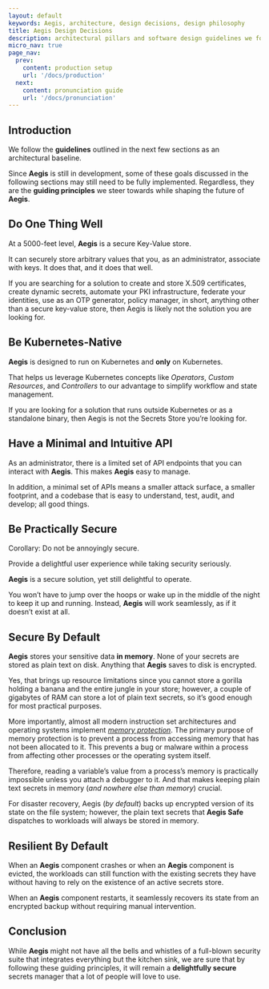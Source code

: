 ```yaml
---
layout: default
keywords: Aegis, architecture, design decisions, design philosophy
title: Aegis Design Decisions
description: architectural pillars and software design guidelines we follow
micro_nav: true
page_nav:
  prev:
    content: production setup
    url: '/docs/production'
  next:
    content: pronunciation guide
    url: '/docs/pronunciation'
---
```


## Introduction

We follow the **guidelines** outlined in the next few sections as an 
architectural baseline.

Since **Aegis** is still in development, some of these goals discussed in the
following sections may still need to be fully implemented. Regardless,
they are the **guiding principles** we steer towards while shaping the future
of **Aegis**.

## Do One Thing Well

At a 5000-feet level, **Aegis** is a secure Key-Value store.

It can securely store arbitrary values that you, as an administrator, associate
with keys. It does that, and it does that well.

If you are searching for a solution to create and store X.509 certificates,
create dynamic secrets, automate your PKI infrastructure, federate your
identities, use as an OTP generator, policy manager, in short, anything other
than a secure key-value store, then Aegis is likely not the solution you are
looking for.

## Be Kubernetes-Native

**Aegis** is designed to run on Kubernetes and **only** on Kubernetes.

That helps us leverage Kubernetes concepts like *Operators*, *Custom Resources*,
and *Controllers* to our advantage to simplify workflow and state management.

If you are looking for a solution that runs outside Kubernetes or as a
standalone binary, then Aegis is not the Secrets Store you’re looking for.

## Have a Minimal and Intuitive API

As an administrator, there is a limited set of API endpoints that you can
interact with **Aegis**. This makes **Aegis** easy to manage.

In addition, a minimal set of APIs means a smaller attack surface, a smaller
footprint, and a codebase that is easy to understand, test, audit, and
develop; all good things.

## Be Practically Secure

Corollary: Do not be annoyingly secure.

Provide a delightful user experience while taking security seriously.

**Aegis** is a secure solution, yet still delightful to operate.

You won’t have to jump over the hoops or wake up in the middle of the night
to keep it up and running. Instead, **Aegis** will work seamlessly, as if it
doesn’t exist at all.

## Secure By Default

**Aegis** stores your sensitive data **in memory**. None of your secrets
are stored as plain text on disk. Anything that **Aegis** saves to disk
is encrypted.

Yes, that brings up resource limitations since you cannot store a gorilla holding 
a banana and the entire jungle in your store; however, a couple of gigabytes of 
RAM can store a lot of plain text secrets, so it’s good enough for most 
practical purposes.

More importantly, almost all modern instruction set architectures and
operating systems implement [*memory protection*][memory-protection]. The primary
purpose of memory protection is to prevent a process from accessing memory that
has not been allocated to it. This prevents a bug or malware within a process
from affecting other processes or the operating system itself.

[memory-protection]: https://en.wikipedia.org/wiki/Memory_protection "Memory Protection (Wikipedia)"

Therefore, reading a variable’s value from a process’s memory is practically
impossible unless you attach a debugger to it. And that makes keeping 
plain text secrets in memory (*and nowhere else than memory*) crucial.

For disaster recovery, Aegis (*by default*) backs up encrypted version of 
its state on the file system; however, the 
plain text secrets that **Aegis Safe** dispatches to 
workloads will always be stored in memory.

## Resilient By Default

When an **Aegis** component crashes or when an **Aegis** component is evicted,
the workloads can still function with the existing secrets they have without
having to rely on the existence of an active secrets store.

When an **Aegis** component restarts, it seamlessly recovers its state from an 
encrypted backup without requiring manual intervention.

## Conclusion

While **Aegis** might not have all the bells and whistles of a full-blown 
security suite that integrates everything but the kitchen sink, we are sure 
that by following these guiding principles, it will remain a 
**delightfully secure** secrets manager that a lot of people will love to use.